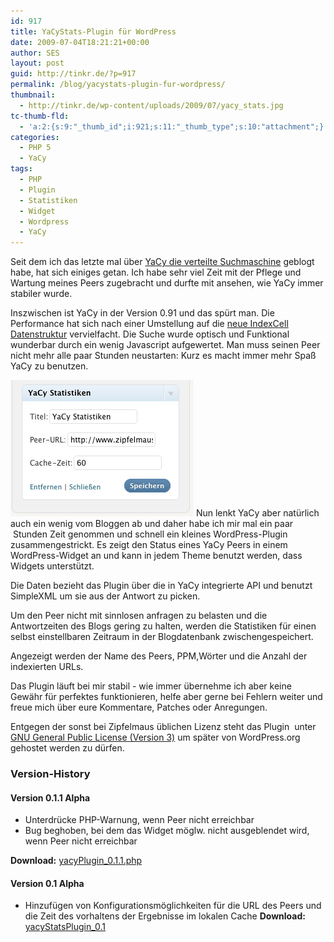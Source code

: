 ```yaml
---
id: 917
title: YaCyStats-Plugin für WordPress
date: 2009-07-04T18:21:21+00:00
author: SES
layout: post
guid: http://tinkr.de/?p=917
permalink: /blog/yacystats-plugin-fur-wordpress/
thumbnail:
  - http://tinkr.de/wp-content/uploads/2009/07/yacy_stats.jpg
tc-thumb-fld:
  - 'a:2:{s:9:"_thumb_id";i:921;s:11:"_thumb_type";s:10:"attachment";}'
categories:
  - PHP 5
  - YaCy
tags:
  - PHP
  - Plugin
  - Statistiken
  - Widget
  - Wordpress
  - YaCy
---
```

Seit dem ich das letzte mal über [YaCy die verteilte Suchmaschine](http://www.yacy.net) geblogt habe, hat sich einiges getan. Ich habe sehr viel Zeit mit der Pflege und Wartung meines Peers zugebracht und durfte mit ansehen, wie YaCy immer stabiler wurde.

Inszwischen ist YaCy in der Version 0.91 und das spürt man. Die Performance hat sich nach einer Umstellung auf die [neue IndexCell Datenstruktur](http://forum.yacy-websuche.de/viewtopic.php?f=5&t=1940) vervielfacht. Die Suche wurde optisch und Funktional wunderbar durch ein wenig Javascript aufgewertet. Man muss seinen Peer nicht mehr alle paar Stunden neustarten: Kurz es macht immer mehr Spaß YaCy zu benutzen.

<img loading="lazy" class="alignleft size-full wp-image-920" title="yacy_stats" src="/assets/2009/07/yacy_stats.jpg" alt="yacy_stats" width="293" height="218" /> Nun lenkt YaCy aber natürlich auch ein wenig vom Bloggen ab und daher habe ich mir mal ein paar  Stunden Zeit genommen und schnell ein kleines WordPress-Plugin zusammengestrickt. Es zeigt den Status eines YaCy Peers in einem WordPress-Widget an und kann in jedem Theme benutzt werden, dass Widgets unterstützt.

Die Daten bezieht das Plugin über die in YaCy integrierte API und benutzt SimpleXML um sie aus der Antwort zu picken.

Um den Peer nicht mit sinnlosen anfragen zu belasten und die Antwortzeiten des Blogs gering zu halten, werden die Statistiken für einen selbst einstellbaren Zeitraum in der Blogdatenbank zwischengespeichert.

Angezeigt werden der Name des Peers, PPM,Wörter und die Anzahl der indexierten URLs.

Das Plugin läuft bei mir stabil - wie immer übernehme ich aber keine Gewähr für perfektes funktionieren, helfe aber gerne bei Fehlern weiter und freue mich über eure Kommentare, Patches oder Anregungen.

Entgegen der sonst bei Zipfelmaus üblichen Lizenz steht das Plugin  unter [GNU General Public License (Version 3)](http://www.gnu.de/documents/gpl.de.html) um später von WordPress.org gehostet werden zu dürfen.

### Version-History

#### Version 0.1.1 Alpha

- Unterdrücke PHP-Warnung, wenn Peer nicht erreichbar
- Bug beghoben, bei dem das Widget möglw. nicht ausgeblendet wird, wenn Peer nicht erreichbar

**Download:**  [yacyPlugin_0.1.1.php](/assets/2009/07/yacyPlugin_0.1.1.php.zip)

#### Version 0.1 Alpha

- Hinzufügen von Konfigurationsmöglichkeiten für die URL des Peers und die Zeit des vorhaltens der Ergebnisse im lokalen Cache
**Download:** [yacyStatsPlugin_0.1](/assets/2009/07/yacyPlugin_0.1.php.zip)
